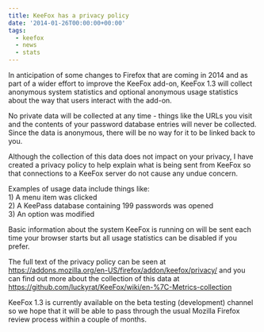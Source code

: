 ```yaml
---
title: KeeFox has a privacy policy
date: '2014-01-26T00:00:00+00:00'
tags:
  - keefox
  - news
  - stats
---
```

<p>In  anticipation of some changes to Firefox that are coming in 2014 and as  part of a wider effort to improve the KeeFox add-on, KeeFox 1.3 will  collect anonymous system statistics and optional anonymous usage  statistics about the way that users interact with the add-on.
</p>
<p>No private data will be collected at any time - things like the URLs  you visit and the contents of your password database entries will never  be collected. Since the data is anonymous, there will be no way for it  to be linked back to you.
</p>
<p>Although the collection of this data does not impact on your privacy,  I have created a privacy policy to help explain what is being sent from  KeeFox so that connections to a KeeFox server do not cause any undue  concern.
</p>
<p>Examples of usage data include things like:<br> 1) A menu item was clicked<br> 2) A KeePass database containing 199 passwords was opened<br> 3) An option was modified
</p>
<p>Basic information about the system KeeFox is running on will be sent  each time your browser starts but all usage statistics can be disabled  if you prefer.
</p>
<p>The full text of the privacy policy can be seen at <a href="https://addons.mozilla.org/en-US/firefox/addon/keefox/privacy/" title="Go to https://addons.mozilla.org/en-US/firefox/addon/keefox/privacy/" target="_blank" class="externlink">https://addons.mozilla.org/en-US/firefox/addon/keefox/privacy/</a> and you can find out more about the collection of this data at <a href="https://github.com/luckyrat/KeeFox/wiki/en-%7C-Metrics-collection" title="Go to https://github.com/luckyrat/KeeFox/wiki/en-%7C-Metrics-collection" target="_blank" class="externlink">https://github.com/luckyrat/KeeFox/wiki/en-%7C-Metrics-collection</a>
</p>
<p>KeeFox 1.3 is currently available on the beta testing (development)  channel so we hope that it will be able to pass through the usual  Mozilla Firefox review process within a couple of months.</p>
